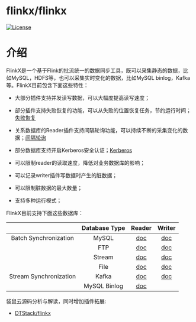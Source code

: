 flinkx/flinkx
============

[![License](https://img.shields.io/badge/license-Apache%202-4EB1BA.svg)](https://www.apache.org/licenses/LICENSE-2.0.html)

# 介绍

FlinkX是一个基于Flink的批流统一的数据同步工具，既可以采集静态的数据，比如MySQL，HDFS等，也可以采集实时变化的数据，比如MySQL binlog，Kafka等。FlinkX目前包含下面这些特性：

- 大部分插件支持并发读写数据，可以大幅度提高读写速度；

- 部分插件支持失败恢复的功能，可以从失败的位置恢复任务，节约运行时间；[失败恢复](docs/restore.md)

- 关系数据库的Reader插件支持间隔轮询功能，可以持续不断的采集变化的数据；[间隔轮询](docs/offline/reader/mysqlreader.md)

- 部分数据库支持开启Kerberos安全认证；[Kerberos](docs/kerberos.md)

- 可以限制reader的读取速度，降低对业务数据库的影响；

- 可以记录writer插件写数据时产生的脏数据；

- 可以限制脏数据的最大数量；

- 支持多种运行模式；

FlinkX目前支持下面这些数据库：

|                        | Database Type  | Reader                          | Writer                          |
|:----------------------:|:--------------:|:-------------------------------:|:-------------------------------:|
| Batch Synchronization  | MySQL          | [doc](docs/offline/reader/mysqlreader.md)        | [doc](docs/offline/writer/mysqlwriter.md)      |
|                        | FTP            | [doc](docs/offline/reader/ftpreader.md)          | [doc](docs/offline/writer/ftpwriter.md)        |
|                        | Stream         | [doc](docs/offline/reader/streamreader.md)       | [doc](docs/offline/writer/carbondatawriter.md) |
|                        | File            | [doc](docs/offline/reader/filereader.md)          | [doc](docs/offline/writer/filewriter.md)        |
| Stream Synchronization | Kafka          | [doc](docs/realTime/reader/kafkareader.md)       | [doc](docs/realTime/writer/kafkawriter.md)     |
|                        | MySQL Binlog   | [doc](docs/realTime/reader/binlogreader.md)      |                                                |




袋鼠云源码分析与解读，同时增加插件拓展:
- [DTStack/flinkx](https://github.com/DTStack/flinkx)